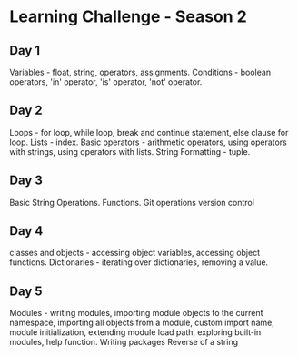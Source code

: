 # Learning Challenge - Season 2

## Day 1
Variables - float, string, operators, assignments.
Conditions - boolean operators, 'in' operator, 'is' operator, 'not' operator.
## Day 2
Loops - for loop, while loop, break and continue statement, else clause for loop.
Lists - index.
Basic operators - arithmetic operators, using operators with strings, using operators with lists.
String Formatting - tuple.
## Day 3
Basic String Operations.
Functions.
Git operations
version control

## Day 4
classes and objects - accessing object variables, accessing object functions.
Dictionaries - iterating over dictionaries, removing a value.

## Day 5
Modules - writing modules, importing module objects to the current namespace, importing all objects from a module, custom import name, module initialization, extending module load path, exploring built-in modules, help function.
Writing packages
Reverse of a string